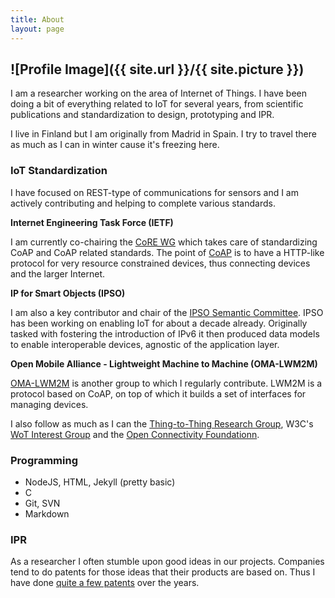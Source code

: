 ```yaml
---
title: About
layout: page
---
```

![Profile Image]({{ site.url }}/{{ site.picture }})
---

I am a researcher working on the area of Internet of Things. I have been doing a bit of everything related to IoT for several years, from scientific publications and standardization to design, prototyping and IPR.

I live in Finland but I am originally from Madrid in Spain. I try to travel there as much as I can in winter cause it's freezing here.

### IoT Standardization

I have focused on REST-type of communications for sensors and I am actively contributing and helping to complete various standards.

**Internet Engineering Task Force (IETF)**

I am currently co-chairing the [CoRE WG](https://datatracker.ietf.org/wg/core/charter/) which takes care of standardizing CoAP and CoAP related standards. The point of [CoAP](https://tools.ietf.org/html/rfc7252) is to have a HTTP-like protocol for very resource constrained devices, thus connecting devices and the larger Internet.

**IP for Smart Objects (IPSO)**

I am also a key contributor and chair of the [IPSO Semantic Committee](http://ipso-alliance.github.io/pub/). IPSO has been working on enabling IoT for about a decade already. Originally tasked with fostering the introduction of IPv6 it then produced data models to enable interoperable devices, agnostic of the application layer.

**Open Mobile Alliance - Lightweight Machine to Machine (OMA-LWM2M)**

[OMA-LWM2M](http://openmobilealliance.org) is another group to which I regularly contribute. LWM2M is a protocol based on CoAP, on top of which it builds a set of interfaces for managing devices.

I also follow as much as I can the [Thing-to-Thing Research Group](https://github.com/t2trg), W3C's [WoT Interest Group](https://github.com/w3c/wot/) and the [Open Connectivity Foundationn](openconnectivity.org).

### Programming

* NodeJS, HTML, Jekyll (pretty basic)
* C
* Git, SVN
* Markdown

### IPR

As a researcher I often stumble upon good ideas in our projects. Companies tend to do patents for those ideas that their products are based on. Thus I have done [quite a few patents](https://www.google.com/?tbm=pts&gws_rd=ssl#tbm=pts&q=ininventor:%22Jaime+JIMÉNEZ%22+OR+%22Jaime+JIMENEZ%22) over the years.
